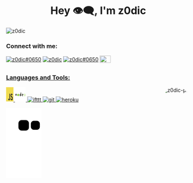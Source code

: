 <h1 align="center">Hey 👁️‍🗨️, I'm z0dic</h1>
<p align="left"> <img src="https://komarev.com/ghpvc/?username=z0dic&label=Profile%20views&color=0e75b6&style=flat" alt="z0dic" /> </p>
<h3 align="left">Connect with me:</h3>
<p align="left">
<a href="https://discord.com/users/302337999088254988" target="blank"><img align="center" src="https://raw.githubusercontent.com/rahuldkjain/github-profile-readme-generator/master/src/images/icons/Social/discord.svg" alt="z0dic#0650" height="20" width="30" /></a>
<a href="https://stackoverflow.com/users/18588120/z0dic" target="blank"><img align="center" src="https://raw.githubusercontent.com/rahuldkjain/github-profile-readme-generator/master/src/images/icons/Social/stack-overflow.svg" alt="z0dic" height="20" width="30" /></a>
<a href="https://steamcommunity.com/id/z0dic" target="blank"><img align="center" src="https://img.shields.io/badge/Steam-000000?style=for-the-badge&logo=steam&logoColor=white" alt="z0dic#0650" height="20" width="30" /></a>
<a href="https://www.twitch.tv/z0dic" target="_blank"><img align="center" src="https://img.shields.io/badge/Twitch-9146FF?style=for-the-badge&logo=twitch&logoColor=white" height="20" width="30">
</div>
  
  ##

<h3 align="left">Languages and Tools:</h3>
<p align="left"> <a href="https://developer.mozilla.org/en-US/docs/Web/JavaScript" target="_blank" rel="noreferrer"> <img src="https://raw.githubusercontent.com/devicons/devicon/master/icons/javascript/javascript-original.svg" alt="javascript" width="20" height="40"/> </a>
<a href="https://nodejs.org" target="_blank" rel="noreferrer"> <img src="https://raw.githubusercontent.com/devicons/devicon/master/icons/nodejs/nodejs-original-wordmark.svg" alt="nodejs" width="30" height="40"/> </a>
<a href="https://ifttt.com/" target="_blank" rel="noreferrer"> <img src="https://www.vectorlogo.zone/logos/ifttt/ifttt-ar21.svg" alt="ifttt" width="40" height="40"/> </a>
<a href="https://git-scm.com/" target="_blank" rel="noreferrer"> <img src="https://www.vectorlogo.zone/logos/git-scm/git-scm-icon.svg" alt="git" width="20" height="40"/> </a> <a href="https://heroku.com" target="_blank" rel="noreferrer"> <img src="https://www.vectorlogo.zone/logos/heroku/heroku-icon.svg" alt="heroku" width="20" height="30"/> </a> 
 <img align="right" alt="z0dic-pic" height="150" style="border-radius:50px;" src="https://media.discordapp.net/attachments/798593475498213376/957264439046975579/19ad4278-5eb8-48a8-a9b6-d3ab3b86acb3.jpeg?width=676&height=676"> </a>
 
 ![Snake ani](https://github.com/rafaballerini/rafaballerini/blob/output/github-contribution-grid-snake.svg)
